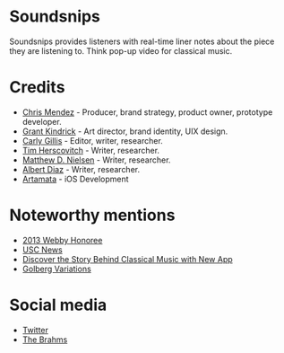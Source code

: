 Soundsnips
===

Soundsnips provides listeners with real-time liner notes about the piece they are listening to. Think pop-up video for classical music.

# Credits
- [Chris Mendez](http://www.chrisjmendez.com/) - Producer, brand strategy, product owner, prototype developer.
- [Grant Kindrick](http://grantkindrick.com/resume/) - Art director, brand identity, UIX design. 
- [Carly Gillis](http://carlyrosegillis.com/) - Editor, writer, researcher.
- [Tim Herscovitch](https://timh.bandcamp.com/) - Writer, researcher.
- [Matthew D. Nielsen](https://mattnielsen.com) - Writer, researcher.
- [Albert Diaz](https://www.linkedin.com/in/albert-diaz-0788717a) - Writer, researcher.
- [Artamata](http://artamata.com/) - iOS Development


# Noteworthy mentions

- [2013 Webby Honoree](http://webbyawards.com/winners/2013/mobile-apps/all-devices/podcasts/soundsnips/)
- [USC News](http://dailytrojan.com/2012/10/18/kusc-unveils-new-classical-music-app/)
- [Discover the Story Behind Classical Music with New App](https://pressroom.usc.edu/discover-the-story-behind-classical-music-with-new-app/)
- [Golberg Variations](http://www.opengoldbergvariations.org/soundsnips-free-iphone-app-featuring-open-goldberg-variations)


# Social media

- [Twitter](https://twitter.com/soundsnips)
- [The Brahms](https://twitter.com/thebrahms)
